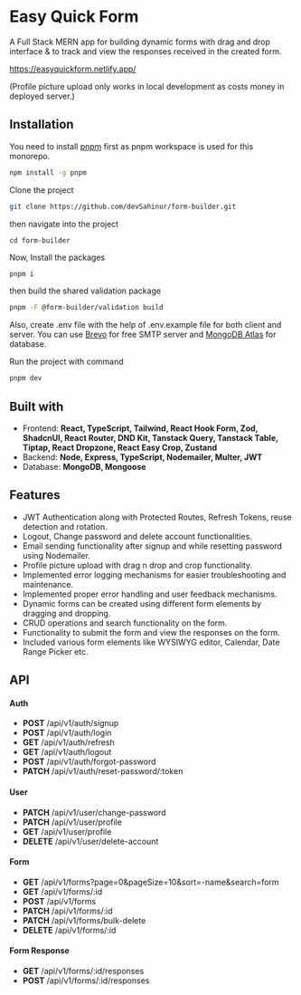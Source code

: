 # Easy Quick Form
A Full Stack MERN app for building dynamic forms with drag and drop interface &amp; to track and view the responses received in the created form.

https://easyquickform.netlify.app/

(Profile picture upload only works in local development as costs money in deployed server.)



## Installation
You need to install [pnpm](https://pnpm.io/installation) first as pnpm workspace is used for this monorepo.

```bash
npm install -g pnpm
```

Clone the project

```bash
git clone https://github.com/devSahinur/form-builder.git
```

then navigate into the project

```
cd form-builder
```

Now, Install the packages

```bash
pnpm i
```

then build the shared validation package

```bash
pnpm -F @form-builder/validation build
```

Also, create .env file with the help of .env.example file for both client and server. You can use [Brevo](https://www.brevo.com/) for free SMTP server and [MongoDB Atlas](https://www.mongodb.com/atlas/database) for database.

Run the project with command

```bash
pnpm dev
```

<h2> Built with </h2>
<ul>
  <li>Frontend: <b> React, TypeScript, Tailwind, React Hook Form, Zod, ShadcnUI, React Router, DND Kit, Tanstack Query, Tanstack Table, Tiptap, React Dropzone, React Easy Crop, Zustand </b></li>
  <li>Backend:  <b> Node, Express, TypeScript, Nodemailer, Multer, JWT </b> </li>
  <li>Database: <b> MongoDB, Mongoose </b> </li>
</ul>

<h2> Features </h2>
<ul>
  <li> JWT Authentication along with Protected Routes, Refresh Tokens, reuse detection and rotation. </li>
  <li> Logout, Change password and delete account functionalities. </li>
  <li> Email sending functionality after signup and while resetting password using Nodemailer. </li>
  <li> Profile picture upload with drag n drop and crop functionality. </li>
  <li> Implemented error logging mechanisms for easier troubleshooting and maintenance. </li>
  <li> Implemented proper error handling and user feedback mechanisms. </li>
  <li> Dynamic forms can be created using different form elements by dragging and dropping. </li>
  <li> CRUD operations and search functionality on the form. </li>
  <li> Functionality to submit the form and view the responses on the form. </li>
  <li> Included various form elements like WYSIWYG editor, Calendar, Date Range Picker etc. </li>
</ul>

<h2> API </h2>

<h4> Auth </h4>
<ul>
  <li> <b>POST</b> /api/v1/auth/signup </li>
  <li> <b>POST</b> /api/v1/auth/login </li>
  <li> <b>GET</b> /api/v1/auth/refresh </li>
  <li> <b>GET</b> /api/v1/auth/logout </li>
  <li> <b>POST</b> /api/v1/auth/forgot-password </li>
  <li> <b>PATCH</b> /api/v1/auth/reset-password/:token </li>
</ul>

<h4> User </h4>
<ul>
  <li> <b>PATCH</b> /api/v1/user/change-password </li>
  <li> <b>PATCH</b> /api/v1/user/profile </li>
  <li> <b>GET</b> /api/v1/user/profile </li>
  <li> <b>DELETE</b> /api/v1/user/delete-account </li>
</ul>

<h4> Form </h4>
<ul>
  <li> <b>GET</b> /api/v1/forms?page=0&pageSize=10&sort=-name&search=form </li>
  <li> <b>GET</b> /api/v1/forms/:id </li>
  <li> <b>POST</b> /api/v1/forms </li>
  <li> <b>PATCH</b> /api/v1/forms/:id </li>
  <li> <b>PATCH</b> /api/v1/forms/bulk-delete </li>
  <li> <b>DELETE</b> /api/v1/forms/:id </li>
</ul>

<h4> Form Response </h4>
<ul>
  <li> <b>GET</b> /api/v1/forms/:id/responses </li>
  <li> <b>POST</b> /api/v1/forms/:id/responses </li>
</ul>
